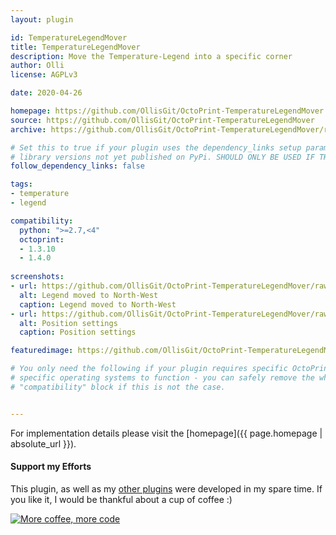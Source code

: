 ```yaml
---
layout: plugin

id: TemperatureLegendMover
title: TemperatureLegendMover
description: Move the Temperature-Legend into a specific corner
author: Olli
license: AGPLv3

date: 2020-04-26

homepage: https://github.com/OllisGit/OctoPrint-TemperatureLegendMover
source: https://github.com/OllisGit/OctoPrint-TemperatureLegendMover
archive: https://github.com/OllisGit/OctoPrint-TemperatureLegendMover/releases/latest/download/master.zip

# Set this to true if your plugin uses the dependency_links setup parameter to include
# library versions not yet published on PyPi. SHOULD ONLY BE USED IF THERE IS NO OTHER OPTION!
follow_dependency_links: false

tags:
- temperature
- legend

compatibility:
  python: ">=2.7,<4"
  octoprint:
  - 1.3.10
  - 1.4.0
  
screenshots:
- url: https://github.com/OllisGit/OctoPrint-TemperatureLegendMover/raw/master/screenshots/temperature-legend.png
  alt: Legend moved to North-West
  caption: Legend moved to North-West
- url: https://github.com/OllisGit/OctoPrint-TemperatureLegendMover/raw/master/screenshots/temperature-legend-settings.png
  alt: Position settings
  caption: Position settings

featuredimage: https://github.com/OllisGit/OctoPrint-TemperatureLegendMover/raw/master/screenshots/temperature-legend.png

# You only need the following if your plugin requires specific OctoPrint versions or
# specific operating systems to function - you can safely remove the whole
# "compatibility" block if this is not the case.


---
```

For implementation details please visit the [homepage]({{ page.homepage | absolute_url }}).


#### Support my Efforts

This plugin, as well as my [other plugins](https://github.com/OllisGit/) were developed in my spare time.
If you like it, I would be thankful about a cup of coffee :) 

[![More coffee, more code](https://img.shields.io/badge/Donate-PayPal-green.svg)](https://www.paypal.com/cgi-bin/webscr?cmd=_s-xclick&hosted_button_id=6SW5R6ZUKLB5E&source=url)

